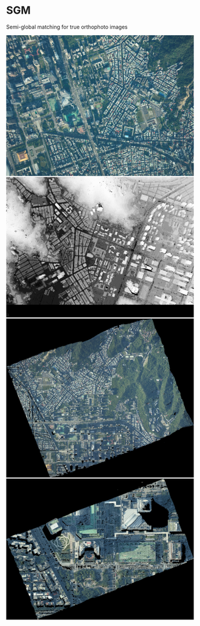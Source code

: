 # SGM
Semi-global matching for true orthophoto images

![](https://github.com/jack09581013/SGM/blob/main/examples/Original%20Image.png)
![](https://github.com/jack09581013/SGM/blob/main/examples/Stereo%20Image%20Matching.png)
![](https://github.com/jack09581013/SGM/blob/main/examples/True%20Orthophoto%20with%2020%20images.png)
![](https://github.com/jack09581013/SGM/blob/main/examples/Taipei%20101%20True%20Orthophoto.png)

